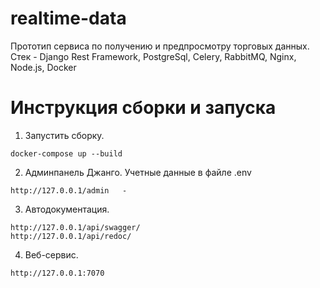 # realtime-data
Прототип сервиса по получению и предпросмотру торговых данных.
Стек - Django Rest Framework, PostgreSql, Celery, RabbitMQ, Nginx, Node.js, Docker

# Инструкция сборки и запуска

  1. Запустить сборку.

    docker-compose up --build
    
  2. Админпанель Джанго. Учетные данные в файле .env

    http://127.0.0.1/admin   - 
     
  3. Автодокументация.

    http://127.0.0.1/api/swagger/
    http://127.0.0.1/api/redoc/
   
  4. Веб-сервис.

    http://127.0.0.1:7070


 